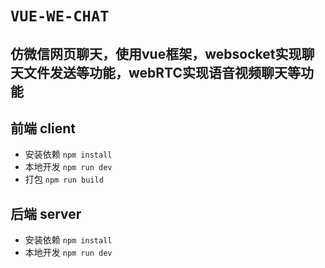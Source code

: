 # `VUE-WE-CHAT`
## 仿微信网页聊天，使用vue框架，websocket实现聊天文件发送等功能，webRTC实现语音视频聊天等功能

## 前端 client
- 安装依赖 `npm install`
- 本地开发 `npm run dev`
- 打包 `npm run build`

## 后端 server
- 安装依赖 `npm install`
- 本地开发 `npm run dev`